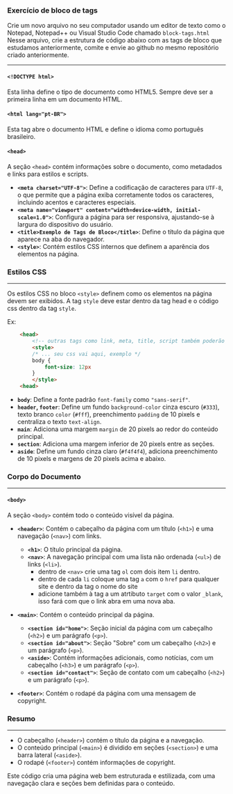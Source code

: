 

### Exercício de bloco de tags

Crie um novo arquivo no seu computador usando um editor de texto como o Notepad, Notepad++ ou Visual Studio Code chamado `block-tags.html`
Nesse arquivo, crie a estrutura de código abaixo com as tags de bloco que estudamos anteriormente, comite e envie ao github no mesmo repositório criado anteriormente.

---

#### `<!DOCTYPE html>`
Esta linha define o tipo de documento como HTML5. Sempre deve ser a primeira linha em um documento HTML.

#### `<html lang="pt-BR">`
Esta tag abre o documento HTML e define o idioma como português brasileiro.

#### `<head>`
A seção `<head>` contém informações sobre o documento, como metadados e links para estilos e scripts.

- **`<meta charset="UTF-8">`**: Define a codificação de caracteres para `UTF-8`, o que permite que a página exiba corretamente todos os caracteres, incluindo acentos e caracteres especiais.
- **`<meta name="viewport" content="width=device-width, initial-scale=1.0">`**: Configura a página para ser responsiva, ajustando-se à largura do dispositivo do usuário.
- **`<title>Exemplo de Tags de Bloco</title>`**: Define o título da página que aparece na aba do navegador.
- **`<style>`**: Contém estilos CSS internos que definem a aparência dos elementos na página.

### Estilos CSS
---

Os estilos CSS no bloco `<style>` definem como os elementos na página devem ser exibidos.
A tag `style` deve estar dentro da tag head e o código css dentro da tag `style`.

Ex: 

```html
    <head>
        <!-- outras tags como link, meta, title, script também poderão aparecer aqui  -->
        <style>
        /* ... seu css vai aqui, exemplo */
        body {
            font-size: 12px
        }
        </style>
    <head>
```

- **`body`**: Define a fonte padrão `font-family` como `"sans-serif"`.
- **`header`, `footer`**: Define um fundo `background-color` cinza escuro (`#333`), texto branco `color` (`#fff`), preenchimento `padding` de 10 pixels e centraliza o texto `text-align`.
- **`main`**: Adiciona uma margem `margin` de 20 pixels ao redor do conteúdo principal.
- **`section`**: Adiciona uma margem inferior de 20 pixels entre as seções.
- **`aside`**: Define um fundo cinza claro (`#f4f4f4`), adiciona preenchimento de 10 pixels e margens de 20 pixels acima e abaixo.

### Corpo do Documento
---

#### `<body>`
A seção `<body>` contém todo o conteúdo visível da página.

- **`<header>`**: Contém o cabeçalho da página com um título (`<h1>`) e uma navegação (`<nav>`) com links.
  - **`<h1>`**: O título principal da página.
  - **`<nav>`**: A navegação principal com uma lista não ordenada (`<ul>`) de links (`<li>`).
      - dentro de `<nav>` crie uma tag `ol` com dois item `li` dentro.
      - dentro de cada `li` coloque uma tag `a` com o `href` para qualquer site e dentro da tag o nome do site
      - adicione também à tag a um atrtibuto `target` com o valor `_blank`, isso fará com que o link abra em uma nova aba. 

- **`<main>`**: Contém o conteúdo principal da página.
  - **`<section id="home">`**: Seção inicial da página com um cabeçalho (`<h2>`) e um parágrafo (`<p>`).
  - **`<section id="about">`**: Seção "Sobre" com um cabeçalho (`<h2>`) e um parágrafo (`<p>`).
  - **`<aside>`**: Contém informações adicionais, como notícias, com um cabeçalho (`<h3>`) e um parágrafo (`<p>`).
  - **`<section id="contact">`**: Seção de contato com um cabeçalho (`<h2>`) e um parágrafo (`<p>`).

- **`<footer>`**: Contém o rodapé da página com uma mensagem de copyright.

### Resumo
---

- O cabeçalho (`<header>`) contém o título da página e a navegação.
- O conteúdo principal (`<main>`) é dividido em seções (`<section>`) e uma barra lateral (`<aside>`).
- O rodapé (`<footer>`) contém informações de copyright.

Este código cria uma página web bem estruturada e estilizada, com uma navegação clara e seções bem definidas para o conteúdo.
